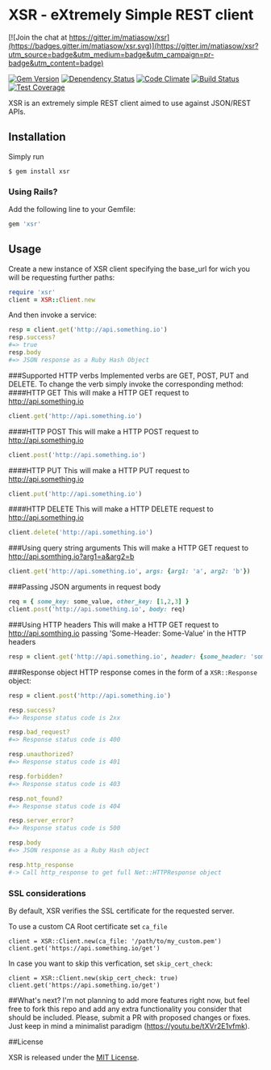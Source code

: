 # XSR - eXtremely Simple REST client

[![Join the chat at https://gitter.im/matiasow/xsr](https://badges.gitter.im/matiasow/xsr.svg)](https://gitter.im/matiasow/xsr?utm_source=badge&utm_medium=badge&utm_campaign=pr-badge&utm_content=badge)

[![Gem Version](https://badge.fury.io/rb/xsr.svg)][gem]
[![Dependency Status](https://gemnasium.com/matiasow/xsr.svg)][gemnasium]
[![Code Climate](https://codeclimate.com/github/matiasow/xsr/badges/gpa.svg)][codeclimate]
[![Build Status](https://travis-ci.org/matiasow/xsr.svg?branch=master)][travis]
[![Test Coverage](https://codeclimate.com/github/matiasow/xsr/badges/coverage.svg)][codeclimate]

[gem]: http://badge.fury.io/rb/xsr
[gemnasium]: https://gemnasium.com/matiasow/xsr
[codeclimate]: https://codeclimate.com/github/matiasow/xsr
[travis]: https://travis-ci.org/matiasow/xsr

XSR is an extremely simple REST client aimed to use against JSON/REST APIs.

## Installation

Simply run

``` console
$ gem install xsr
```

### Using Rails?

Add the following line to your Gemfile:

``` ruby
gem 'xsr'
```

## Usage

Create a new instance of XSR client specifying the base_url for wich you will be requesting further paths:

``` ruby
require 'xsr'
client = XSR::Client.new
```

And then invoke a service:

``` ruby
resp = client.get('http://api.something.io')
resp.success?
#=> true
resp.body
#=> JSON response as a Ruby Hash Object
```
###Supported HTTP verbs
Implemented verbs are GET, POST, PUT and DELETE. To change the verb simply invoke the corresponding method:
####HTTP GET
This will make a HTTP GET request to http://api.something.io
``` ruby
client.get('http://api.something.io')
```
####HTTP POST
This will make a HTTP POST request to http://api.something.io
``` ruby
client.post('http://api.something.io')
```
####HTTP PUT
This will make a HTTP PUT request to http://api.something.io
``` ruby
client.put('http://api.something.io')
```
####HTTP DELETE
This will make a HTTP DELETE request to http://api.something.io
``` ruby
client.delete('http://api.something.io')
```

###Using query string arguments
This will make a HTTP GET request to http://api.somthing.io?arg1=a&arg2=b
``` ruby
client.get('http://api.something.io', args: {arg1: 'a', arg2: 'b'})
```

###Passing JSON arguments in request body
``` ruby
req = { some_key: some_value, other_key: [1,2,3] }
client.post('http://api.something.io', body: req)
```

###Using HTTP headers
This will make a HTTP GET request to http://api.somthing.io passing 'Some-Header: Some-Value' in the HTTP headers
``` ruby
resp = client.get('http://api.something.io', header: {some_header: 'some_value'})
```

###Response object
HTTP response comes in the form of a ```XSR::Response``` object:
``` ruby
resp = client.post('http://api.something.io')

resp.success?
#=> Response status code is 2xx

resp.bad_request?
#=> Response status code is 400

resp.unauthorized?
#=> Response status code is 401

resp.forbidden?
#=> Response status code is 403

resp.not_found?
#=> Response status code is 404

resp.server_error?
#=> Response status code is 500

resp.body
#=> JSON response as a Ruby Hash object

resp.http_response
#-> Call http_response to get full Net::HTTPResponse object
```

### SSL considerations
By default, XSR verifies the SSL certificate for the requested server. 

To use a custom CA Root certificate set ```ca_file```
```
client = XSR::Client.new(ca_file: '/path/to/my_custom.pem')
client.get('https://api.something.io/get')
```

In case you want to skip this verfication, set ```skip_cert_check```:
```
client = XSR::Client.new(skip_cert_check: true)
client.get('https://api.something.io/get')
```

##What's next?
I'm not planning to add more features right now, but feel free to fork this repo and add any extra functionality you consider that should be included. Please, submit a PR with proposed changes or fixes.
Just keep in mind a minimalist paradigm (https://youtu.be/tXVr2E1vfmk).

##License

XSR is released under the [MIT License](http://www.opensource.org/licenses/MIT).
